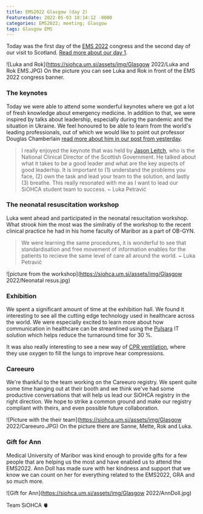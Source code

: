 ```yaml
---
title: EMS2022 Glasgow (day 2)󠁴󠁿
Featuresdate: 2022-05-03 18:14:12 -0000
categories: EMS2022; meeting; Glasgow
tags: Glasgow EMS
---
```

Today was the first day of the [EMS 2022]() congress and the second day of our visit to Scotland. [Read more about our day 1](https://siohca.um.si/posts/We-were-on-a-GRA-meeting).

![Luka and Rok](https://siohca.um.si/assets/img/Glasgow 2022/Luka and Rok EMS.JPG)
On the picture you can see Luka and Rok in front of the EMS 2022 congress banner.
### The keynotes
Today we were able to attend some wonderful keynotes where we got a lot of fresh knowledge about emergency medicine. In addition to that, we were inspired by talks about leadership, especially during the pandemic and the situation in Ukraine. We feel honoured to be able to learn from the world's leading professionals, out of which we would like to point out professor Douglas Chamberlain [read more about him in our post from yesterday](https://siohca.um.si/posts/We-were-on-a-GRA-meeting).

> I really enjoyed the keynote that was held by [Jason Leitch](https://en.wikipedia.org/wiki/Jason_Leitch), who is the National Clinical Director of the Scottish Government. He talked about what it takes to be a good leader and what are the key aspects of good leaderhip. It is important to (1) understand the problems you face, (2) own the task and lead your team to the solution, and lastly (3) breathe. This really resonated with me as I want to lead our SiOHCA student team to success.
> ~ Luka Petravić

### The neonatal resuscitation workshop
Luka went ahead and participated in the neonatal resucitation workshop. What strook him the most was the similratiy of the workshop to the recent clinical practice he had in his home faculty of Maribor as a part of OB-GYN.

> We were learning the same procedures, it is wonderful to see that standardisation and free movement of information enables for the patients to recieve the same level of care all around the world. 
> ~ Luka Petravić

![picture from the workshop](https://siohca.um.si/assets/img/Glasgow 2022/Neonatal resus.jpg)

### Exhibition
We spent a significant amount of time at the exhibition hall. We found it interesting to see all the cutting edge technology used in healthcare across the world. We were especially excited to learn more about how communication in healthcare can be streamlined using the [Pulsara](https://www.pulsara.com) IT solution which helps reduce the turnaround time for 30 %. 

It was also really interesting to see a new way of [CPR ventilation](https://www.weinmann-emergency.com/fileadmin/downloads/advertising_material/CCSV-83667-EN.pdf), where they use oxygen to fill the lungs to improve hear compressions.

### Careeuro
We're thankful to the team working on the Careeuro registry. We spent quite some time hanging out at their booth and we think we've had some productive conversations that will help us lead our SiOHCA registry in the right direction. We hope to strike a common ground and make our registry compliant with theirs, and even possible future collaboration.

![Picture with the their team](https://siohca.um.si/assets/img/Glasgow 2022/Careeuro.JPG)
On the picture there are Sanne, Mette, Rok and Luka.

### Gift for Ann 
Medical University of Maribor was kind enough to provide gifts for a few people that are helping us the most and have enabled us to attend the EMS2022. Ann Doll has made sure with her kindness and support that we know we can count on her for everything related to the EMS2022, GRA and so much more.

![Gift for Ann](https://siohca.um.si/assets/img/Glasgow 2022/AnnDoll.jpg)

Team SiOHCA 🫀
